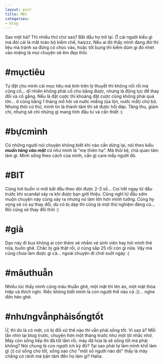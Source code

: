 ```yaml
---
layout: post
title: Mệt
categories:
- blog
---
```


Sao mệt hả? Thì nhiều thứ chứ sao? Bắt đầu ho trở lại. Ờ cái người kiểu gì mà đói cái là mất toàn bộ kiềm chế, haizzz. Nếu ai đó thấy mình đang đói thì liệu mà tránh xa đừng có chọc vào, hoặc tốt bụng thì kiếm dùm gì đó nhét vào miệng là mọi chuyện sẽ êm đẹp thôi. 

# #mụctiêu
Tự đặt cho mình cái mục tiêu mà tính trên lý thuyết thì không nổi rồi mà cũng cố... dĩ nhiên không phải cố cho bằng được, nhưng là động lực để thay đổi và cố gắng. Nếu là đặt cược thì khoảng đặt cược cũng không phải quá lớn... ờ cũng bằng 1 tháng mồ hôi và nước miếng (ủa lộn, nước mắt) chứ bộ. Nhưng thôi cứ thử, mình tin là thành tâm thì sẽ được hồi đáp. Tăng thu, giảm chi, nhưng sẽ chi những gì mang tính đầu tư và cần thiết :)

# #bựcmình
Có những người nói chuyện không biết khi nào cần dừng lại, nói theo kiểu ***muốn táng vào mặt*** cứ như mình là "mẹ thiên hạ". Mà thôi kệ, chả quan tâm làm gì. Mình sống theo cách của mình, cần gì care mấy người đó.

# #BIT
Cũng hơi buồn vì mới bắt đầu theo dõi được 2-3 số... Coi hết ngay từ đầu trước khi scandal xảy ra khi được bạn giới thiệu. Cũng nghĩ từ đầu sớm muộn chuyện này cũng xảy ra nhưng nó làm lớn hơn mình tưởng. Cũng hy vọng sẽ có sự thay đổi, dù có bị dẹp thì cũng là một thử nghiệm đáng có... Rồi cũng sẽ thay đổi thôi :)

# #già
Dạo này đi bus không ai còn thèm xé nhầm vé sinh viên hay hỏi mình thẻ nữa, buồn ghê. Chắc bị già thật rồi, ừ cũng sắp 25 rồi còn gì nữa. Vậy mà cũng chưa làm được gì cả... ngoài chuyện đi chơi suốt ngày :(

# #mâuthuẫn
Nhiều lúc thấy mình cũng mâu thuẫn ghê, một mặt thì lên án, một mặt thỏa hiệp và thích nghi. Riếc không biết mình là con người thế nào cả :))... nghe đớn hèn ghê.

# #nhưngvẫnphảisốngtốt
Ừ, thì dù là có mệt, có bị đối xử thế nào thì vẫn phải sống tốt. Vì sao à? Mỗi lần nhìn lại blog trước, chuyện hơn một tháng trước như một lời nhắc nhở. Mày còn sống tiếp thì đã tốt lắm rồi, mày đã hứa là sẽ sống tốt mà phải không? Nói chung là con người ích kỷ đó? Tại sao phải tự làm mình khổ làm gì :)) cứ sống cho tốt, sống sao cho "một số người nào đó" thấy là mày chẳng có rảnh mà bận tâm đến họ làm gì? Haha.